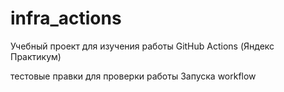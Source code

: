 # infra_actions
Учебный проект для изучения работы GitHub Actions (Яндекс Практикум)

тестовые правки для проверки работы Запуска workflow
